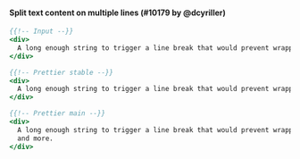 #### Split text content on multiple lines (#10179 by @dcyriller)

<!-- prettier-ignore -->
```handlebars
{{!-- Input --}}
<div>
  A long enough string to trigger a line break that would prevent wrapping more and more.
</div>

{{!-- Prettier stable --}}
<div>
  A long enough string to trigger a line break that would prevent wrapping more and more.
</div>

{{!-- Prettier main --}}
<div>
  A long enough string to trigger a line break that would prevent wrapping more
  and more.
</div>
```
